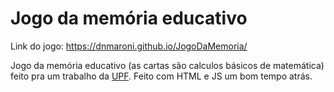 # Jogo da memória educativo

Link do jogo: <a target="_blank" href="https://dnmaroni.github.io/jogoDaMemoria/">https://dnmaroni.github.io/JogoDaMemoria/</a>

Jogo da memória educativo (as cartas são calculos básicos de matemática) feito pra um trabalho da <a href="https://upf.br">UPF</a>. Feito com HTML e JS um bom tempo atrás.
